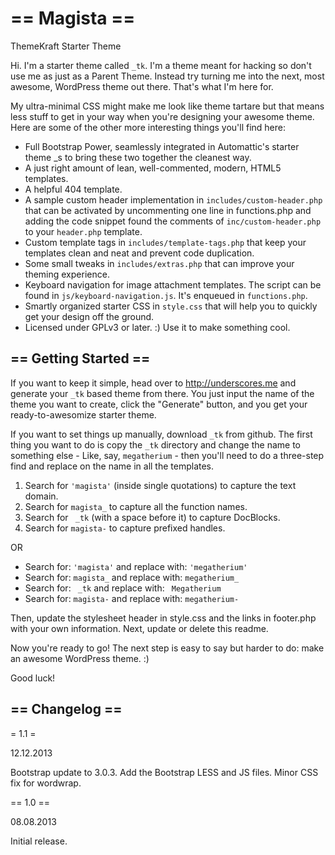== Magista ==
=========

ThemeKraft Starter Theme


Hi. I'm a starter theme called `_tk`. I'm a theme meant for hacking so don't use me as just as a Parent Theme. Instead try turning me into the next, most awesome, WordPress theme out there. That's what I'm here for.

My ultra-minimal CSS might make me look like theme tartare but that means less stuff to get in your way when you're designing your awesome theme. Here are some of the other more interesting things you'll find here:

* Full Bootstrap Power, seamlessly integrated in Automattic's starter theme _s to bring these two together the cleanest way.
* A just right amount of lean, well-commented, modern, HTML5 templates.
* A helpful 404 template.
* A sample custom header implementation in `includes/custom-header.php` that can be activated by uncommenting one line in functions.php and adding the code snippet found the comments of `inc/custom-header.php` to your `header.php` template.
* Custom template tags in `includes/template-tags.php` that keep your templates clean and neat and prevent code duplication.
* Some small tweaks in `includes/extras.php` that can improve your theming experience.
* Keyboard navigation for image attachment templates. The script can be found in `js/keyboard-navigation.js`. It's enqueued in `functions.php`.
* Smartly organized starter CSS in `style.css` that will help you to quickly get your design off the ground.
* Licensed under GPLv3 or later. :) Use it to make something cool.

== Getting Started ==
---------------------

If you want to keep it simple, head over to http://underscores.me and generate your `_tk` based theme from there. You just input the name of the theme you want to create, click the "Generate" button, and you get your ready-to-awesomize starter theme.

If you want to set things up manually, download `_tk` from github. The first thing you want to do is copy the `_tk` directory and change the name to something else - Like, say, `megatherium` - then you'll need to do a three-step find and replace on the name in all the templates.

1. Search for `'magista'` (inside single quotations) to capture the text domain.
2. Search for `magista_` to capture all the function names.
3. Search for <code>&nbsp;_tk</code> (with a space before it) to capture DocBlocks.
4. Search for `magista-` to capture prefixed handles.

OR

* Search for: `'magista'` and replace with: `'megatherium'`
* Search for: `magista_` and replace with: `megatherium_`
* Search for: <code>&nbsp;_tk</code> and replace with: <code>&nbsp;Megatherium</code>
* Search for: `magista-` and replace with: `megatherium-`

Then, update the stylesheet header in style.css and the links in footer.php with your own information. Next, update or delete this readme.

Now you're ready to go! The next step is easy to say but harder to do: make an awesome WordPress theme. :)

Good luck!


== Changelog ==
---------------

= 1.1 =

12.12.2013

Bootstrap update to 3.0.3.
Add the Bootstrap LESS and JS files.
Minor CSS fix for wordwrap.

== 1.0 ==

08.08.2013

Initial release.


